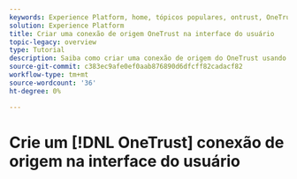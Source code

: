 ```yaml
---
keywords: Experience Platform, home, tópicos populares, ontrust, OneTrust
solution: Experience Platform
title: Criar uma conexão de origem OneTrust na interface do usuário
topic-legacy: overview
type: Tutorial
description: Saiba como criar uma conexão de origem do OneTrust usando a interface do usuário do Adobe Experience Platform.
source-git-commit: c383ec9afe0ef0aab876890d6dfcff82cadacf82
workflow-type: tm+mt
source-wordcount: '36'
ht-degree: 0%

---
```


# Crie um [!DNL OneTrust] conexão de origem na interface do usuário
